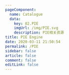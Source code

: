 ```yaml
---
pageComponent: 
  name: Catalogue
  data: 
    key: 02.PIE
    imgUrl: /img/PIE.svg
    description: PIE相关资源
title: PIE Engine
date: 2020-03-11 21:50:54
permalink: /PIE
sidebar: false
article: false
comment: false
editLink: false
---
```

